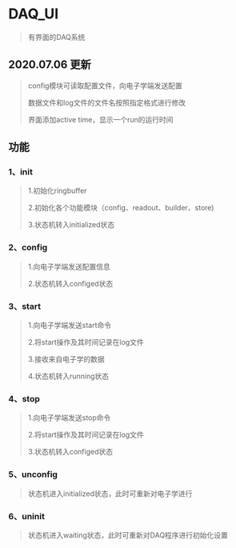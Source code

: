 # DAQ_UI

> 有界面的DAQ系统 

## 2020.07.06 更新
> config模块可读取配置文件，向电子学端发送配置
>
> 数据文件和log文件的文件名按照指定格式进行修改
>
> 界面添加active time，显示一个run的运行时间

## 功能

### 1、init

> 1.初始化ringbuffer
>
> 2.初始化各个功能模块（config、readout、builder、store)
>
> 3.状态机转入initialized状态

### 2、config

> 1.向电子学端发送配置信息
>
> 2.状态机转入configed状态

### 3、start

> 1.向电子学端发送start命令
>
> 2.将start操作及其时间记录在log文件
>
> 3.接收来自电子学的数据
>
> 4.状态机转入running状态

### 4、stop

> 1.向电子学端发送stop命令
>
> 2.将start操作及其时间记录在log文件
>
> 3.状态机转入configed状态

### 5、unconfig

> 状态机进入initialized状态，此时可重新对电子学进行

### 6、uninit

> 状态机进入waiting状态，此时可重新对DAQ程序进行初始化设置
